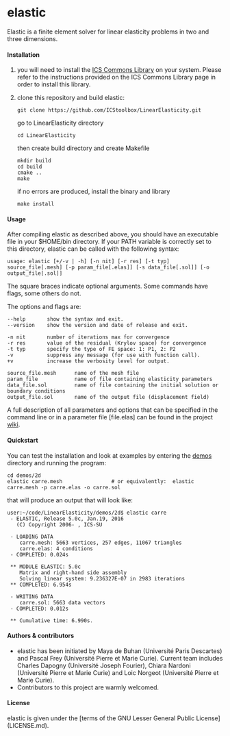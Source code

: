 # elastic
Elastic is a finite element solver for linear elasticity problems in two and three dimensions.

#### Installation
1. you will need to install the [ICS Commons Library](https://github.com/ICStoolbox/Commons) on your system. 
Please refer to the instructions provided on the ICS Commons Library page in order to install this library.

2. clone this repository and build elastic:

   ` git clone https://github.com/ICStoolbox/LinearElasticity.git `

   go to LinearElasticity directory

   ` cd LinearElasticity `

   then create build directory and create Makefile
   ```
   mkdir build
   cd build
   cmake ..
   make
   ```

   if no errors are produced, install the binary and library

   ` make install ` 

#### Usage
After compiling elastic as described above, you should have an executable file in your $HOME/bin directory. If your PATH variable is correctly set to this directory, elastic can be called with the following syntax:

    usage: elastic [+/-v | -h] [-n nit] [-r res] [-t typ] source_file[.mesh] [-p param_file[.elas]] [-s data_file[.sol]] [-o output_file[.sol]]

The square braces indicate optional arguments. Some commands have flags, some others do not.

The options and flags are:

    --help       show the syntax and exit.
    --version    show the version and date of release and exit.

    -n nit       number of iterations max for convergence 
    -r res       value of the residual (Krylov space) for convergence
    -t typ       specify the type of FE space: 1: P1, 2: P2
    -v           suppress any message (for use with function call).
    +v           increase the verbosity level for output.

    source_file.mesh      name of the mesh file
    param_file            name of file containing elasticity parameters
    data_file.sol         name of file containing the initial solution or boundary conditions
    output_file.sol       name of the output file (displacement field)

A full description of all parameters and options that can be specified in the command line or in a parameter file [file.elas] can be found in the project [wiki](https://github.com/ICStoolbox/LinearElasticity/wiki).

#### Quickstart
You can test the installation and look at examples by entering the [demos](demos) directory and running the program:

    cd demos/2d
    elastic carre.mesh                # or equivalently:  elastic carre.mesh -p carre.elas -o carre.sol

that will produce an output that will look like:

    user:~/code/LinearElasticity/demos/2d$ elastic carre 
     - ELASTIC, Release 5.0c, Jan.19, 2016
       (C) Copyright 2006- , ICS-SU
    
     - LOADING DATA
        carre.mesh: 5663 vertices, 257 edges, 11067 triangles
        carre.elas: 4 conditions
     - COMPLETED: 0.024s

     ** MODULE ELASTIC: 5.0c
        Matrix and right-hand side assembly
        Solving linear system: 9.236327E-07 in 2983 iterations
     ** COMPLETED: 6.954s

     - WRITING DATA
        carre.sol: 5663 data vectors
     - COMPLETED: 0.012s

     ** Cumulative time: 6.990s.

#### Authors & contributors
* elastic has been initiated by Maya de Buhan (Université Paris Descartes) and Pascal Frey (Université Pierre et Marie Curie). Current team includes Charles Dapogny (Université Joseph Fourier), Chiara Nardoni (Université Pierre et Marie Curie) and Loic Norgeot (Université Pierre et Marie Curie).
* Contributors to this project are warmly welcomed. 

#### License
elastic is given under the [terms of the GNU Lesser General Public License] (LICENSE.md).
